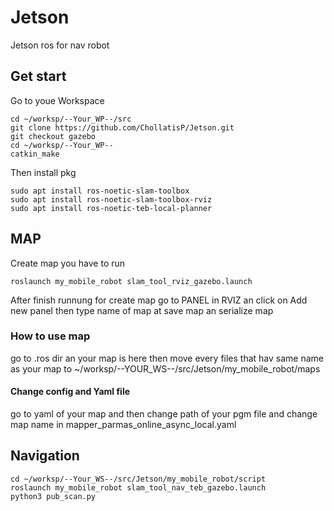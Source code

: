 # Jetson
Jetson ros for nav robot
## Get start
Go to youe Workspace
```
cd ~/worksp/--Your_WP--/src
git clone https://github.com/ChollatisP/Jetson.git
git checkout gazebo
cd ~/worksp/--Your_WP--
catkin_make
```
Then install pkg
```
sudo apt install ros-noetic-slam-toolbox
sudo apt install ros-noetic-slam-toolbox-rviz
sudo apt install ros-noetic-teb-local-planner
```
## MAP
Create map you have to run 
```
roslaunch my_mobile_robot slam_tool_rviz_gazebo.launch
```
After finish runnung for create map go to PANEL in RVIZ an click on Add new panel then type name of map at save map an serialize map
### How to use map
go to .ros dir an your map is here then move every files that hav same name as your map to ~/worksp/--YOUR_WS--/src/Jetson/my_mobile_robot/maps
#### Change config and Yaml file
go to yaml of your map and then change path of your pgm file and change map name in mapper_parmas_online_async_local.yaml
## Navigation
```
cd ~/worksp/--Your_WS--/src/Jetson/my_mobile_robot/script
roslaunch my_mobile_robot slam_tool_nav_teb_gazebo.launch
python3 pub_scan.py
```
